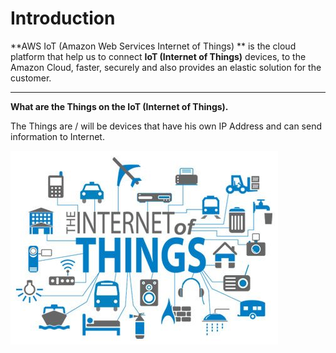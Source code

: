 # Introduction

**AWS IoT (Amazon Web Services Internet of Things) ** is the cloud platform that help us to connect **IoT (Internet of Things)** devices, to the Amazon Cloud, faster, securely and also provides an elastic solution for the customer.


---



**What are the Things on the IoT (Internet of Things).**

The Things are / will be devices that have his own IP Address and can send information to Internet.

![](https://raw.githubusercontent.com/TheIoTLearningInitiative/AmazonWebServicesIoT/master/Images/internet-of-things-everything-you-need-to-know.jpg?token=c29scmFjOTAxOmMzNmIzYzFjYzQ1NGQ4NDNhYjNiOTE3NWU5NDE3NTRjMWU0YmU0Njc%3D)
